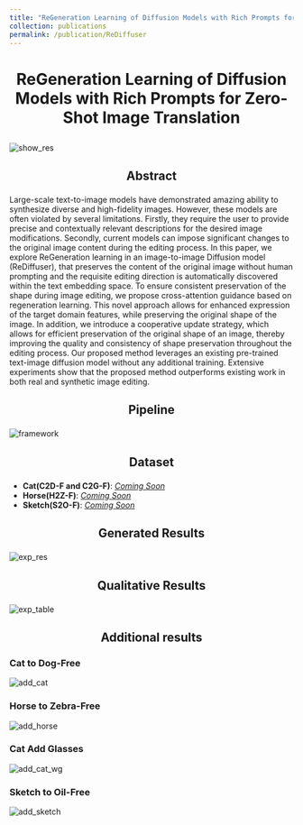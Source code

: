 ```yaml
---
title: "ReGeneration Learning of Diffusion Models with Rich Prompts for Zero-Shot Image Translation"
collection: publications
permalink: /publication/ReDiffuser
---
```

# <p align="center">ReGeneration Learning of Diffusion Models with Rich Prompts for Zero-Shot Image Translation</p>
![show_res](/images/poject/ReDiffuser/show_res.jpg)
## <p align="center">Abstract</p>

<p>Large-scale text-to-image models have demonstrated amazing ability to synthesize diverse and high-fidelity images. However, these models are often violated by several limitations. Firstly, they require the user to provide precise and contextually relevant descriptions for the desired image modifications. Secondly, current models can impose significant changes to the original image content during the editing process. In this paper, we explore ReGeneration learning in an image-to-image Diffusion model (ReDiffuser), that preserves the content of the original image without human prompting and the requisite editing direction is automatically discovered within the text embedding space. To ensure consistent preservation of the shape during image editing, we propose cross-attention guidance based on regeneration learning. This novel approach allows for enhanced expression of the target domain features, while preserving the original shape of the image. In addition, we introduce a cooperative update strategy, which allows for efficient preservation of the original shape of an image, thereby improving the quality and consistency of shape preservation throughout the editing process. Our proposed method leverages an existing pre-trained text-image diffusion model without any additional training. Extensive experiments show that the proposed method outperforms existing work in both real and synthetic image editing.</p>

## <p align="center">Pipeline</p>
![framework](/images/poject/ReDiffuser/framework.svg)

## <p align="center">Dataset</p>
- **Cat(C2D-F and C2G-F)**: [*Coming Soon*]()
- **Horse(H2Z-F)**: [*Coming Soon*]()
- **Sketch(S2O-F)**: [*Coming Soon*]()

## <p align="center">Generated  Results</p>
![exp_res](/images/poject/ReDiffuser/exp_res.jpg)
## <p align="center">Qualitative Results</p>
![exp_table](/images/poject/ReDiffuser/exp_table.PNG)

## <p align="center">Additional results</p>
### Cat to Dog-Free
![add_cat](/images/poject/ReDiffuser/add_cat.jpg)
### Horse to Zebra-Free
![add_horse](/images/poject/ReDiffuser/add_horse.jpg)
### Cat Add Glasses
![add_cat_wg](/images/poject/ReDiffuser/cat_wg.jpg)
### Sketch to Oil-Free
![add_sketch](/images/poject/ReDiffuser/add_sketch.jpg)
